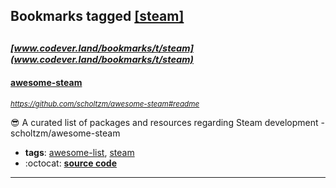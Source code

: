 ## Bookmarks tagged [[steam]](https://www.codever.land/search?q=[steam])

_<sup><sup>[www.codever.land/bookmarks/t/steam](www.codever.land/bookmarks/t/steam)</sup></sup>_
---
#### [awesome-steam](https://github.com/scholtzm/awesome-steam#readme)
_<sup>https://github.com/scholtzm/awesome-steam#readme</sup>_

😎 A curated list of packages and resources regarding Steam development - scholtzm/awesome-steam
* **tags**: [awesome-list](../tagged/awesome-list.md), [steam](../tagged/steam.md)
* :octocat: **[source code](https://github.com/scholtzm/awesome-steam#readme)**
---
